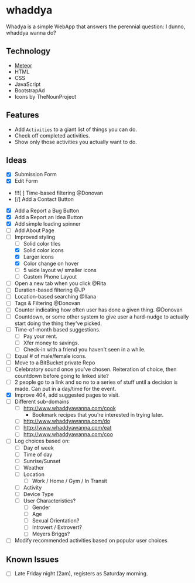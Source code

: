 # whaddya
Whadya is a simple WebApp that answers the perennial question:
I dunno, whaddya wanna do?


## Technology

- [Meteor](https://www.meteor.com/)
- HTML
- CSS
- JavaScript
- BootstrapAd
- Icons by TheNounProject

## Features

- Add `Activities` to a giant list of things you can do.
- Check off completed activities.
- Show only those activities you actually want to do.

## Ideas

- [X] Submission Form
- [X] Edit Form
- !!![ ] Time-based filtering @Donovan
- [/] Add a Contact Button
- [X] Add a Report a Bug Button
- [X] Add a Report an Idea Button
- [X] Add simple loading spinner
- [ ] Add About Page
- [ ] Improved styling
    - [ ] Solid color tiles
    - [X] Solid color icons
    - [X] Larger icons
    - [X] Color change on hover
    - [ ] 5 wide layout w/ smaller icons
    - [ ] Custom Phone Layout
- [ ] Open a new tab when you click @Rita
- [ ] Duration-based filtering @JP
- [ ] Location-based searching @Ilana
- [ ] Tags & Filtering @Donovan
- [ ] Counter indicating how often user has done a given thing. @Donovan
- [ ] Countdown, or some other system to give user a hard-nudge to actually start doing the thing they've picked.
- [ ] Time-of-month based suggestions.
    - [ ] Pay your rent.
    - [ ] Xfer money to savings.
    - [ ] Check-in with a friend you haven't seen in a while.
- [ ] Equal # of male/female icons.
- [ ] Move to a BitBucket private Repo
- [ ] Celebratory sound once you've chosen. Reiteration of choice, then countdown before going to linked site?
- [ ] 2 people go to a link and so no to a series of stuff until a decision is made. Can put in a day/time for the event.
- [X] Improve 404, add suggested pages to visit.
- [ ] Different sub-domains
    - [ ] http://www.whaddyawanna.com/cook
        - Bookmark recipes that you're interested in trying later.
    - [ ] http://www.whaddyawanna.com/do
    - [ ] http://www.whaddyawanna.com/eat
    - [ ] http://www.whaddyawanna.com/coo
- [ ] Log choices based on:
    - [ ] Day of week
    - [ ] Time of day
    - [ ] Sunrise/Sunset
    - [ ] Weather
    - [ ] Location
        - [ ] Work / Home / Gym / In Transit
    - [ ] Activity
    - [ ] Device Type
    - [ ] User Characteristics?
        - [ ] Gender
        - [ ] Age
        - [ ] Sexual Orientation?
        - [ ] Introvert / Extrovert?
        - [ ] Meyers Briggs?
- [ ] Modify recommended activities based on popular user choices

## Known Issues

- [ ] Late Friday night (2am), registers as Saturday morning.
